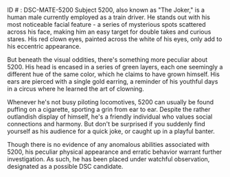 ID # : DSC-MATE-5200
Subject 5200, also known as "The Joker," is a human male currently employed as a train driver. He stands out with his most noticeable facial feature - a series of mysterious spots scattered across his face, making him an easy target for double takes and curious stares. His red clown eyes, painted across the white of his eyes, only add to his eccentric appearance. 

But beneath the visual oddities, there's something more peculiar about 5200. His head is encased in a series of green layers, each one seemingly a different hue of the same color, which he claims to have grown himself. His ears are pierced with a single gold earring, a reminder of his youthful days in a circus where he learned the art of clowning. 

Whenever he's not busy piloting locomotives, 5200 can usually be found puffing on a cigarette, sporting a grin from ear to ear. Despite the rather outlandish display of himself, he's a friendly individual who values social connections and harmony. But don't be surprised if you suddenly find yourself as his audience for a quick joke, or caught up in a playful banter. 

Though there is no evidence of any anomalous abilities associated with 5200, his peculiar physical appearance and erratic behavior warrant further investigation. As such, he has been placed under watchful observation, designated as a possible DSC candidate.